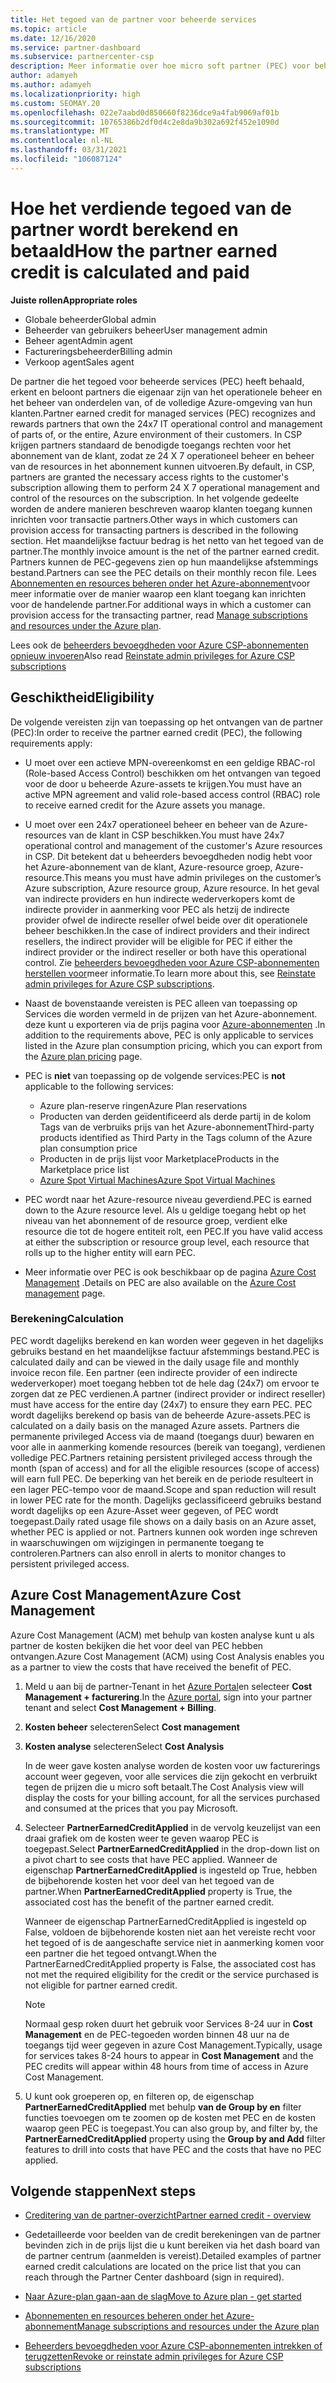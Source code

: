 ```yaml
---
title: Het tegoed van de partner voor beheerde services
ms.topic: article
ms.date: 12/16/2020
ms.service: partner-dashboard
ms.subservice: partnercenter-csp
description: Meer informatie over hoe micro soft partner (PEC) voor beheerde services wordt berekend en betaald, en hoe u ervoor kunt zorgen dat u in aanmerking komt.
author: adamyeh
ms.author: adamyeh
ms.localizationpriority: high
ms.custom: SEOMAY.20
ms.openlocfilehash: 022e7aabd0d850660f8236dce9a4fab9069af01b
ms.sourcegitcommit: 10765386b2df0d4c2e8da9b302a692f452e1090d
ms.translationtype: MT
ms.contentlocale: nl-NL
ms.lasthandoff: 03/31/2021
ms.locfileid: "106087124"
---
```

# <a name="how-the-partner-earned-credit-is-calculated-and-paid"></a><span data-ttu-id="ec005-103">Hoe het verdiende tegoed van de partner wordt berekend en betaald</span><span class="sxs-lookup"><span data-stu-id="ec005-103">How the partner earned credit is calculated and paid</span></span>

<span data-ttu-id="ec005-104">**Juiste rollen**</span><span class="sxs-lookup"><span data-stu-id="ec005-104">**Appropriate roles**</span></span>

- <span data-ttu-id="ec005-105">Globale beheerder</span><span class="sxs-lookup"><span data-stu-id="ec005-105">Global admin</span></span>
- <span data-ttu-id="ec005-106">Beheerder van gebruikers beheer</span><span class="sxs-lookup"><span data-stu-id="ec005-106">User management admin</span></span>
- <span data-ttu-id="ec005-107">Beheer agent</span><span class="sxs-lookup"><span data-stu-id="ec005-107">Admin agent</span></span>
- <span data-ttu-id="ec005-108">Factureringsbeheerder</span><span class="sxs-lookup"><span data-stu-id="ec005-108">Billing admin</span></span>
- <span data-ttu-id="ec005-109">Verkoop agent</span><span class="sxs-lookup"><span data-stu-id="ec005-109">Sales agent</span></span>

<span data-ttu-id="ec005-110">De partner die het tegoed voor beheerde services (PEC) heeft behaald, erkent en beloont partners die eigenaar zijn van het operationele beheer en het beheer van onderdelen van, of de volledige Azure-omgeving van hun klanten.</span><span class="sxs-lookup"><span data-stu-id="ec005-110">Partner earned credit for managed services (PEC) recognizes and rewards partners that own the 24x7 IT operational control and management of parts of, or the entire, Azure environment of their customers.</span></span> <span data-ttu-id="ec005-111">In CSP krijgen partners standaard de benodigde toegangs rechten voor het abonnement van de klant, zodat ze 24 X 7 operationeel beheer en beheer van de resources in het abonnement kunnen uitvoeren.</span><span class="sxs-lookup"><span data-stu-id="ec005-111">By default, in CSP, partners are granted the necessary access rights to the customer's subscription allowing them to perform 24 X 7 operational management and control of the resources on the subscription.</span></span> <span data-ttu-id="ec005-112">In het volgende gedeelte worden de andere manieren beschreven waarop klanten toegang kunnen inrichten voor transactie partners.</span><span class="sxs-lookup"><span data-stu-id="ec005-112">Other ways in which customers can provision access for transacting partners is described in the following section.</span></span> <span data-ttu-id="ec005-113">Het maandelijkse factuur bedrag is het netto van het tegoed van de partner.</span><span class="sxs-lookup"><span data-stu-id="ec005-113">The monthly invoice amount is the net of the partner earned credit.</span></span> <span data-ttu-id="ec005-114">Partners kunnen de PEC-gegevens zien op hun maandelijkse afstemmings bestand.</span><span class="sxs-lookup"><span data-stu-id="ec005-114">Partners can see the PEC details on their monthly recon file.</span></span> <span data-ttu-id="ec005-115">Lees [Abonnementen en resources beheren onder het Azure-abonnement](azure-plan-manage.md)voor meer informatie over de manier waarop een klant toegang kan inrichten voor de handelende partner.</span><span class="sxs-lookup"><span data-stu-id="ec005-115">For additional ways in which a customer can provision access for the transacting partner, read [Manage subscriptions and resources under the Azure plan](azure-plan-manage.md).</span></span>

<span data-ttu-id="ec005-116">Lees ook de [beheerders bevoegdheden voor Azure CSP-abonnementen opnieuw invoeren](revoke-reinstate-csp.md)</span><span class="sxs-lookup"><span data-stu-id="ec005-116">Also read [Reinstate admin privileges for Azure CSP subscriptions](revoke-reinstate-csp.md)</span></span>

## <a name="eligibility"></a><span data-ttu-id="ec005-117">Geschiktheid</span><span class="sxs-lookup"><span data-stu-id="ec005-117">Eligibility</span></span>

<span data-ttu-id="ec005-118">De volgende vereisten zijn van toepassing op het ontvangen van de partner (PEC):</span><span class="sxs-lookup"><span data-stu-id="ec005-118">In order to receive the partner earned credit (PEC), the following requirements apply:</span></span> 

- <span data-ttu-id="ec005-119">U moet over een actieve MPN-overeenkomst en een geldige RBAC-rol (Role-based Access Control) beschikken om het ontvangen van tegoed voor de door u beheerde Azure-assets te krijgen.</span><span class="sxs-lookup"><span data-stu-id="ec005-119">You must have an active MPN agreement and valid role-based access control (RBAC) role to receive earned credit for the Azure assets you manage.</span></span>

- <span data-ttu-id="ec005-120">U moet over een 24x7 operationeel beheer en beheer van de Azure-resources van de klant in CSP beschikken.</span><span class="sxs-lookup"><span data-stu-id="ec005-120">You must have 24x7 operational control and management of the customer's Azure resources in CSP.</span></span> <span data-ttu-id="ec005-121">Dit betekent dat u beheerders bevoegdheden nodig hebt voor het Azure-abonnement van de klant, Azure-resource groep, Azure-resource.</span><span class="sxs-lookup"><span data-stu-id="ec005-121">This means you must have admin privileges on the customer’s Azure subscription, Azure resource group, Azure resource.</span></span> <span data-ttu-id="ec005-122">In het geval van indirecte providers en hun indirecte wederverkopers komt de indirecte provider in aanmerking voor PEC als hetzij de indirecte provider ofwel de indirecte reseller ofwel beide over dit operationele beheer beschikken.</span><span class="sxs-lookup"><span data-stu-id="ec005-122">In the case of indirect providers and their indirect resellers, the indirect provider will be eligible for PEC if either the indirect provider or the indirect reseller or both have this operational control.</span></span> <span data-ttu-id="ec005-123">Zie [beheerders bevoegdheden voor Azure CSP-abonnementen herstellen voor](./revoke-reinstate-csp.md)meer informatie.</span><span class="sxs-lookup"><span data-stu-id="ec005-123">To learn more about this, see [Reinstate admin privileges for Azure CSP subscriptions](./revoke-reinstate-csp.md).</span></span>

- <span data-ttu-id="ec005-124">Naast de bovenstaande vereisten is PEC alleen van toepassing op Services die worden vermeld in de prijzen van het Azure-abonnement. deze kunt u exporteren via de prijs pagina voor [Azure-abonnementen](https://partner.microsoft.com/commerce/sales) .</span><span class="sxs-lookup"><span data-stu-id="ec005-124">In addition to the requirements above, PEC is only applicable to services listed in the Azure plan consumption pricing, which you can export from the [Azure plan pricing](https://partner.microsoft.com/commerce/sales) page.</span></span>

- <span data-ttu-id="ec005-125">PEC is **niet** van toepassing op de volgende services:</span><span class="sxs-lookup"><span data-stu-id="ec005-125">PEC is **not** applicable to the following services:</span></span>
    - <span data-ttu-id="ec005-126">Azure plan-reserve ringen</span><span class="sxs-lookup"><span data-stu-id="ec005-126">Azure Plan reservations</span></span>
    - <span data-ttu-id="ec005-127">Producten van derden geïdentificeerd als derde partij in de kolom Tags van de verbruiks prijs van het Azure-abonnement</span><span class="sxs-lookup"><span data-stu-id="ec005-127">Third-party products identified as Third Party in the Tags column of the Azure plan consumption price</span></span>
    - <span data-ttu-id="ec005-128">Producten in de prijs lijst voor Marketplace</span><span class="sxs-lookup"><span data-stu-id="ec005-128">Products in the Marketplace price list</span></span>
    - [<span data-ttu-id="ec005-129">Azure Spot Virtual Machines</span><span class="sxs-lookup"><span data-stu-id="ec005-129">Azure Spot Virtual Machines</span></span>](https://partner.microsoft.com/resources/collection/azure-spot-in-csp#/)

- <span data-ttu-id="ec005-130">PEC wordt naar het Azure-resource niveau geverdiend.</span><span class="sxs-lookup"><span data-stu-id="ec005-130">PEC is earned down to the Azure resource level.</span></span> <span data-ttu-id="ec005-131">Als u geldige toegang hebt op het niveau van het abonnement of de resource groep, verdient elke resource die tot de hogere entiteit rolt, een PEC.</span><span class="sxs-lookup"><span data-stu-id="ec005-131">If you have valid access at either the subscription or resource group level, each resource that rolls up to the higher entity will earn PEC.</span></span>

- <span data-ttu-id="ec005-132">Meer informatie over PEC is ook beschikbaar op de pagina [Azure Cost Management](/azure/cost-management-billing/costs/get-started-partners) .</span><span class="sxs-lookup"><span data-stu-id="ec005-132">Details on PEC are also available on the [Azure Cost management](/azure/cost-management-billing/costs/get-started-partners) page.</span></span>

### <a name="calculation"></a><span data-ttu-id="ec005-133">Berekening</span><span class="sxs-lookup"><span data-stu-id="ec005-133">Calculation</span></span>

<span data-ttu-id="ec005-134">PEC wordt dagelijks berekend en kan worden weer gegeven in het dagelijks gebruiks bestand en het maandelijkse factuur afstemmings bestand.</span><span class="sxs-lookup"><span data-stu-id="ec005-134">PEC is calculated daily and can be viewed in the daily usage file and monthly invoice recon file.</span></span> <span data-ttu-id="ec005-135">Een partner (een indirecte provider of een indirecte wederverkoper) moet toegang hebben tot de hele dag (24x7) om ervoor te zorgen dat ze PEC verdienen.</span><span class="sxs-lookup"><span data-stu-id="ec005-135">A partner (indirect provider or indirect reseller) must have access for the entire day (24x7) to ensure they earn PEC.</span></span> <span data-ttu-id="ec005-136">PEC wordt dagelijks berekend op basis van de beheerde Azure-assets.</span><span class="sxs-lookup"><span data-stu-id="ec005-136">PEC is calculated on a daily basis on the managed Azure assets.</span></span> <span data-ttu-id="ec005-137">Partners die permanente privileged Access via de maand (toegangs duur) bewaren en voor alle in aanmerking komende resources (bereik van toegang), verdienen volledige PEC.</span><span class="sxs-lookup"><span data-stu-id="ec005-137">Partners retaining persistent privileged access through the month (span of access) and for all the eligible resources (scope of access) will earn full PEC.</span></span> <span data-ttu-id="ec005-138">De beperking van het bereik en de periode resulteert in een lager PEC-tempo voor de maand.</span><span class="sxs-lookup"><span data-stu-id="ec005-138">Scope and span reduction will result in lower PEC rate for the month.</span></span> <span data-ttu-id="ec005-139">Dagelijks geclassificeerd gebruiks bestand wordt dagelijks op een Azure-Asset weer gegeven, of PEC wordt toegepast.</span><span class="sxs-lookup"><span data-stu-id="ec005-139">Daily rated usage file shows on a daily basis on an Azure asset, whether PEC is applied or not.</span></span> <span data-ttu-id="ec005-140">Partners kunnen ook worden inge schreven in waarschuwingen om wijzigingen in permanente toegang te controleren.</span><span class="sxs-lookup"><span data-stu-id="ec005-140">Partners can also enroll in alerts to monitor changes to persistent privileged access.</span></span>

## <a name="azure-cost-management"></a><span data-ttu-id="ec005-141">Azure Cost Management</span><span class="sxs-lookup"><span data-stu-id="ec005-141">Azure Cost Management</span></span>

<span data-ttu-id="ec005-142">Azure Cost Management (ACM) met behulp van kosten analyse kunt u als partner de kosten bekijken die het voor deel van PEC hebben ontvangen.</span><span class="sxs-lookup"><span data-stu-id="ec005-142">Azure Cost Management (ACM) using Cost Analysis enables you as a partner to view the costs that have received the benefit of PEC.</span></span>  

1. <span data-ttu-id="ec005-143">Meld u aan bij de partner-Tenant in het [Azure Portal](https://portal.azure.com)en selecteer **Cost Management + facturering**.</span><span class="sxs-lookup"><span data-stu-id="ec005-143">In the [Azure portal](https://portal.azure.com), sign into your partner tenant and select **Cost Management + Billing**.</span></span>

2. <span data-ttu-id="ec005-144">**Kosten beheer** selecteren</span><span class="sxs-lookup"><span data-stu-id="ec005-144">Select **Cost management**</span></span>

3. <span data-ttu-id="ec005-145">**Kosten analyse** selecteren</span><span class="sxs-lookup"><span data-stu-id="ec005-145">Select **Cost Analysis**</span></span>

   <span data-ttu-id="ec005-146">In de weer gave kosten analyse worden de kosten voor uw facturerings account weer gegeven, voor alle services die zijn gekocht en verbruikt tegen de prijzen die u micro soft betaalt.</span><span class="sxs-lookup"><span data-stu-id="ec005-146">The Cost Analysis view will display the costs for your billing account, for all the services purchased and consumed at the prices that you pay Microsoft.</span></span>

4. <span data-ttu-id="ec005-147">Selecteer **PartnerEarnedCreditApplied** in de vervolg keuzelijst van een draai grafiek om de kosten weer te geven waarop PEC is toegepast.</span><span class="sxs-lookup"><span data-stu-id="ec005-147">Select **PartnerEarnedCreditApplied** in the drop-down list on a pivot chart to see costs that have PEC applied.</span></span> <span data-ttu-id="ec005-148">Wanneer de eigenschap **PartnerEarnedCreditApplied** is ingesteld op True, hebben de bijbehorende kosten het voor deel van het tegoed van de partner.</span><span class="sxs-lookup"><span data-stu-id="ec005-148">When **PartnerEarnedCreditApplied** property is True, the associated cost has the benefit of the partner earned credit.</span></span> 

   <span data-ttu-id="ec005-149">Wanneer de eigenschap PartnerEarnedCreditApplied is ingesteld op False, voldoen de bijbehorende kosten niet aan het vereiste recht voor het tegoed of is de aangeschafte service niet in aanmerking komen voor een partner die het tegoed ontvangt.</span><span class="sxs-lookup"><span data-stu-id="ec005-149">When the PartnerEarnedCreditApplied property is False, the associated cost has not met the required eligibility for the credit or the service purchased is not eligible for partner earned credit.</span></span>

   >[!NOTE] 
   ><span data-ttu-id="ec005-150">Normaal gesp roken duurt het gebruik voor Services 8-24 uur in **Cost Management** en de PEC-tegoeden worden binnen 48 uur na de toegangs tijd weer gegeven in azure Cost Management.</span><span class="sxs-lookup"><span data-stu-id="ec005-150">Typically, usage for services takes 8-24 hours to appear in **Cost Management** and the PEC credits will appear within 48 hours from time of access in Azure Cost Management.</span></span>

5. <span data-ttu-id="ec005-151">U kunt ook groeperen op, en filteren op, de eigenschap **PartnerEarnedCreditApplied** met behulp **van de Group by en** filter functies toevoegen om te zoomen op de kosten met PEC en de kosten waarop geen PEC is toegepast.</span><span class="sxs-lookup"><span data-stu-id="ec005-151">You can also group by, and filter by, the **PartnerEarnedCreditApplied** property using the **Group by and Add** filter features to drill into costs that have PEC and the costs that have no PEC applied.</span></span>

## <a name="next-steps"></a><span data-ttu-id="ec005-152">Volgende stappen</span><span class="sxs-lookup"><span data-stu-id="ec005-152">Next steps</span></span>

- [<span data-ttu-id="ec005-153">Creditering van de partner-overzicht</span><span class="sxs-lookup"><span data-stu-id="ec005-153">Partner earned credit - overview</span></span>](partner-earned-credit.md)

- <span data-ttu-id="ec005-154">Gedetailleerde voor beelden van de credit berekeningen van de partner bevinden zich in de prijs lijst die u kunt bereiken via het dash board van de partner centrum (aanmelden is vereist).</span><span class="sxs-lookup"><span data-stu-id="ec005-154">Detailed examples of partner earned credit calculations are located on the price list that you can reach through the Partner Center dashboard (sign in required).</span></span>

- [<span data-ttu-id="ec005-155">Naar Azure-plan gaan-aan de slag</span><span class="sxs-lookup"><span data-stu-id="ec005-155">Move to Azure plan - get started</span></span>](azure-plan-get-started.md)

- [<span data-ttu-id="ec005-156">Abonnementen en resources beheren onder het Azure-abonnement</span><span class="sxs-lookup"><span data-stu-id="ec005-156">Manage subscriptions and resources under the Azure plan</span></span>](azure-plan-manage.md)

- [<span data-ttu-id="ec005-157">Beheerders bevoegdheden voor Azure CSP-abonnementen intrekken of terugzetten</span><span class="sxs-lookup"><span data-stu-id="ec005-157">Revoke or reinstate admin privileges for Azure CSP subscriptions</span></span>](revoke-reinstate-csp.md)
